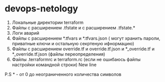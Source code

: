 # devops-netology
1. Локальные директории terraform
2. Файлы с расширением .tfstate и с расширением .tfstate.*
3. Логи аварий
4. Файлы с расширением *.tfvars и *.tfvars.json ( могут хранить пароли, приватные ключи и остальную секртеную ифнормацию) 
5. Файлы с расширением override.tf и override.tf.json и *_override.tf и *_override.tf.json (файлы переопределения)
6. Файлы .terraformrc и terraform.rc (если не ошибаюсь файлы настройки командной строки)
New line

P.S * - от 0 до неограниченного количества символов
